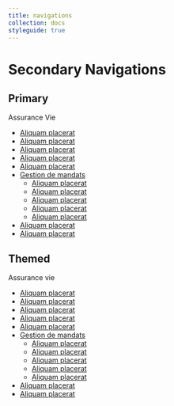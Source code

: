 ```yaml
---
title: navigations
collection: docs
styleguide: true
---
```

<h1>Secondary Navigations</h1>
<div class="row">
  <div class="col-sm-6">
    <h2>Primary</h2>
    <div class="secondary-nav secondary-nav">
      <div class="back">
        <a href="#" class="retraitespopulaires-icon retraitespopulaires-icon-arrow"></a>
      </div>
      <div class="secondary-nav-content">
        <div class="title h5 text-cocon">Assurance Vie</div>
        <ul class="links list-no-style list-no-padding">
          <li><a class="pretty-link" href="#">Aliquam placerat</a></li>
          <li><a class="pretty-link" href="#">Aliquam placerat</a></li>
          <li><a class="pretty-link" href="#">Aliquam placerat</a></li>
          <li class="active"><a class="pretty-link" href="#">Aliquam placerat</a></li>
          <li><a class="pretty-link" href="#">Aliquam placerat</a></li>
          <li><a class="pretty-link text-bold" href="#">Gestion de mandats</a>
            <ul class="list-no-style list-no-padding">
              <li><a class="pretty-link" href="#">Aliquam placerat</a></li>
              <li><a class="pretty-link" href="#">Aliquam placerat</a></li>
              <li><a class="pretty-link" href="#">Aliquam placerat</a></li>
              <li><a class="pretty-link" href="#">Aliquam placerat</a></li>
              <li><a class="pretty-link" href="#">Aliquam placerat</a></li>
            </ul>
          </li>
          <li><a class="pretty-link" href="#">Aliquam placerat</a></li>
          <li><a class="pretty-link" href="#">Aliquam placerat</a></li>
        </ul>
      </div>
    </div>
  </div>
  <div class="col-sm-6">
    <h2>Themed</h2>
    <div class="secondary-nav secondary-nav-assurance">
      <div class="back">
        <a href="#" class="retraitespopulaires-icon retraitespopulaires-icon-arrow"></a>
      </div>
      <div class="secondary-nav-content">
        <div class="title h5 text-cocon">Assurance vie</div>
        <ul class="links list-no-style list-no-padding">
          <li><a class="pretty-link" href="#">Aliquam placerat</a></li>
          <li><a class="pretty-link" href="#">Aliquam placerat</a></li>
          <li><a class="pretty-link" href="#">Aliquam placerat</a></li>
          <li class="active"><a class="pretty-link" href="#">Aliquam placerat</a></li>
          <li><a class="pretty-link" href="#">Aliquam placerat</a></li>
          <li><a class="pretty-link text-bold" href="#">Gestion de mandats</a>
            <ul class="list-no-style list-no-padding">
              <li><a class="pretty-link" href="#">Aliquam placerat</a></li>
              <li><a class="pretty-link" href="#">Aliquam placerat</a></li>
              <li><a class="pretty-link" href="#">Aliquam placerat</a></li>
              <li><a class="pretty-link" href="#">Aliquam placerat</a></li>
              <li><a class="pretty-link" href="#">Aliquam placerat</a></li>
            </ul>
          </li>
          <li><a class="pretty-link" href="#">Aliquam placerat</a></li>
          <li><a class="pretty-link" href="#">Aliquam placerat</a></li>
        </ul>
      </div>
    </div>
  </div>
</div>
